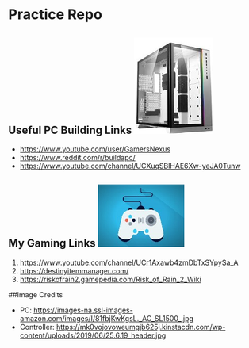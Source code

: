 # Practice Repo

## Useful PC Building Links     ![pccase](pccase.jpg)       
- https://www.youtube.com/user/GamersNexus
- https://www.reddit.com/r/buildapc/
- https://www.youtube.com/channel/UCXuqSBlHAE6Xw-yeJA0Tunw





## My Gaming Links     ![controller](controller.jpg)
1. https://www.youtube.com/channel/UCr1Axawb4zmDbTxSYpySa_A
2. https://destinyitemmanager.com/
3. https://riskofrain2.gamepedia.com/Risk_of_Rain_2_Wiki



##Image Credits
- PC: https://images-na.ssl-images-amazon.com/images/I/81fbjKwKgsL._AC_SL1500_.jpg 
- Controller: https://mk0vojovoweumgjb625j.kinstacdn.com/wp-content/uploads/2019/06/25.6.19_header.jpg






